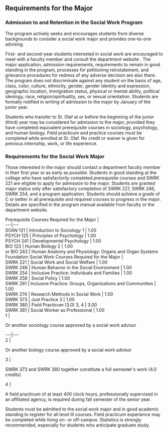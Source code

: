 

##  Requirements for the Major

###  Admission to and Retention in the Social Work Program

The program actively seeks and encourages students from diverse backgrounds to consider a social work major and provides one-to-one advising.

First- and second-year students interested in social work are encouraged to meet with a faculty member and consult the  department website  . The major application, admission requirements, requirements to remain in good standing in the program, processes for petitioning reinstatement, and grievance procedures for redress of any adverse decision are also there. The program does not discriminate against any student on the basis of age, class, color, culture, ethnicity, gender, gender identity and expression, geographic location, immigration status, physical or mental ability, political ideology, race, religion/spirituality, sex, or sexual orientation. Students are formally notified in writing of admission to the major by January of the junior year.

Students who transfer to St. Olaf at or before the beginning of the junior (third) year may be considered for admission to the major, provided they have completed equivalent prerequisite courses in sociology, psychology, and human biology. Field practicum and practice courses must be completed while enrolled at St. Olaf. No credit or waiver is given for previous internship, work, or life experience.

###  Requirements for the Social Work Major

Those interested in the major should contact a department faculty member in their first year or as early as possible. Students in good standing at the college who have satisfactorily completed prerequisite courses and SWRK 221 are eligible to apply for admission to the major. Students are granted major status only after satisfactory completion of SWRK 221, SWRK 246, SWRK 254, and a program application. Students should achieve a grade of C or better in all prerequisite and required courses to progress in the major. Details are specified in the program manual available from faculty or the department website.

Prerequisite Courses Required for the Major  |  
---|---  
SOAN 121  |  Introduction to Sociology  1  |  1.00  
PSYCH 125  |  Principles of Psychology  |  1.00  
PSYCH 241  |  Developmental Psychology  |  1.00  
BIO 123  |  Human Biology  2  |  1.00  
or BIO 243  |  Human Anatomy and Physiology: Organs and Organ Systems  
Foundation Social Work Courses Required for the Major  |  
SWRK 221  |  Social Work and Social Welfare  |  1.00  
SWRK 246  |  Human Behavior in the Social Environment  |  1.00  
SWRK 254  |  Inclusive Practice: Individuals and Families  |  1.00  
SWRK 258  |  Social Policy  |  1.00  
SWRK 261  |  Inclusive Practice: Groups, Organizations and Communities  |  1.00  
SWRK 274  |  Research Methods in Social Work  |  1.00  
SWRK 373  |  Just Practice  3  |  1.00  
SWRK 380  |  Field Practicum (3.0)  3, 4  |  3.00  
SWRK 381  |  Social Worker as Professional  |  1.00  
1  |

Or another sociology course approved by a social work advisor  
  
---|---  
2  |

Or another biology course approved by a social work advisor  
  
3  |

SWRK 373 and SWRK 380 together constitute a full semester's work (4.0 credits)  
  
4  |

A field practicum of at least 400 clock hours, professionally supervised in an affiliated agency, is required during fall semester of the senior year.  
  
Students must be admitted to the social work major and in good academic standing to register for all level III courses. Field practicum experience may be completed while living on- or off-campus. Statistics is strongly recommended, especially for students who anticipate graduate study.

